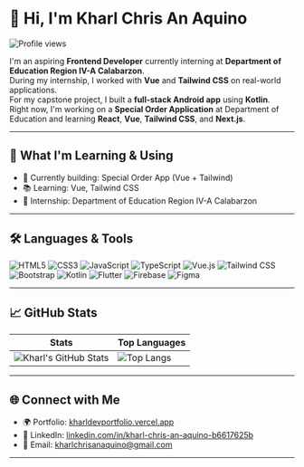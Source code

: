 # 👋 Hi, I'm Kharl Chris An Aquino

![Profile views](https://komarev.com/ghpvc/?username=kharlchrisanaquino&color=0e75b6&style=flat)

I'm an aspiring **Frontend Developer** currently interning at **Department of Education Region IV-A Calabarzon**.  
During my internship, I worked with **Vue** and **Tailwind CSS** on real-world applications.  
For my capstone project, I built a **full-stack Android app** using **Kotlin**.  
Right now, I'm working on a **Special Order Application** at Department of Education and learning **React**, **Vue**, **Tailwind CSS**, and **Next.js**.

---

## 🚀 What I'm Learning & Using

- 🔭 Currently building: Special Order App (Vue + Tailwind)
- 📚 Learning: Vue, Tailwind CSS
- 💼 Internship: Department of Education Region IV-A Calabarzon

---

## 🛠️ Languages & Tools

![HTML5](https://img.shields.io/badge/HTML-E34F26?logo=html5&logoColor=white&style=flat-square)
![CSS3](https://img.shields.io/badge/CSS-1572B6?logo=css3&logoColor=white&style=flat-square)
![JavaScript](https://img.shields.io/badge/JavaScript-F7DF1E?logo=javascript&logoColor=black&style=flat-square)
![TypeScript](https://img.shields.io/badge/TypeScript-3178C6?logo=typescript&logoColor=white&style=flat-square)
![Vue.js](https://img.shields.io/badge/Vue-4FC08D?logo=vue.js&logoColor=white&style=flat-square)
![Tailwind CSS](https://img.shields.io/badge/Tailwind-38B2AC?logo=tailwind-css&logoColor=white&style=flat-square)
![Bootstrap](https://img.shields.io/badge/Bootstrap-7952B3?logo=bootstrap&logoColor=white&style=flat-square)
![Kotlin](https://img.shields.io/badge/Kotlin-0095D5?logo=kotlin&logoColor=white&style=flat-square)
![Flutter](https://img.shields.io/badge/Flutter-02569B?logo=flutter&logoColor=white&style=flat-square)
![Firebase](https://img.shields.io/badge/Firebase-FFCA28?logo=firebase&logoColor=black&style=flat-square)
![Figma](https://img.shields.io/badge/Figma-F24E1E?logo=figma&logoColor=white&style=flat-square)

---

## 📈 GitHub Stats

| Stats | Top Languages |
|-------|----------------|
| ![Kharl's GitHub Stats](https://github-readme-stats.vercel.app/api?username=kharlitoTheProgrammer&show_icons=true&theme=default) | ![Top Langs](https://github-readme-stats.vercel.app/api/top-langs/?username=kharlitoTheProgrammer&layout=compact&theme=default) |

---

## 🌐 Connect with Me

- 🌍 Portfolio: [kharldevportfolio.vercel.app](https://kharldevportfolio.vercel.app)
- 💼 LinkedIn: [linkedin.com/in/kharl-chris-an-aquino-b6617625b](https://www.linkedin.com/in/kharl-chris-an-aquino-b6617625b)
- 📧 Email: [kharlchrisanaquino@gmail.com](mailto:kharlchrisanaquino@gmail.com)

---
